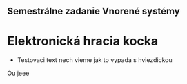 ## Semestrálne zadanie Vnorené systémy

# Elektronická hracia kocka

* Testovaci text nech vieme jak to vypada s hviezdickou

Ou jeee
